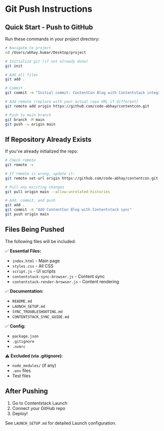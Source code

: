 # Git Push Instructions

## Quick Start - Push to GitHub

Run these commands in your project directory:

```bash
# Navigate to project
cd /Users/abhay.kumar/Desktop/project

# Initialize git (if not already done)
git init

# Add all files
git add .

# Commit
git commit -m "Initial commit: ContentCon Blog with Contentstack integration and live sync"

# Add remote (replace with your actual repo URL if different)
git remote add origin https://github.com/code-abhay/contentcon.git

# Push to main branch
git branch -M main
git push -u origin main
```

## If Repository Already Exists

If you've already initialized the repo:

```bash
# Check remote
git remote -v

# If remote is wrong, update it:
git remote set-url origin https://github.com/code-abhay/contentcon.git

# Pull any existing changes
git pull origin main --allow-unrelated-histories

# Add, commit, and push
git add .
git commit -m "Add ContentCon Blog with Contentstack sync"
git push origin main
```

## Files Being Pushed

The following files will be included:

✅ **Essential Files:**
- `index.html` - Main page
- `styles.css` - All CSS
- `script.js` - UI scripts
- `contentstack-sync-browser.js` - Content sync
- `contentstack-render-browser.js` - Content rendering

✅ **Documentation:**
- `README.md`
- `LAUNCH_SETUP.md`
- `SYNC_TROUBLESHOOTING.md`
- `CONTENTSTACK_SYNC_GUIDE.md`

✅ **Config:**
- `package.json`
- `.gitignore`
- `.nvmrc`

⚠️ **Excluded (via .gitignore):**
- `node_modules/` (if any)
- `.env` files
- Test files

## After Pushing

1. Go to Contentstack Launch
2. Connect your GitHub repo
3. Deploy!

See `LAUNCH_SETUP.md` for detailed Launch configuration.

